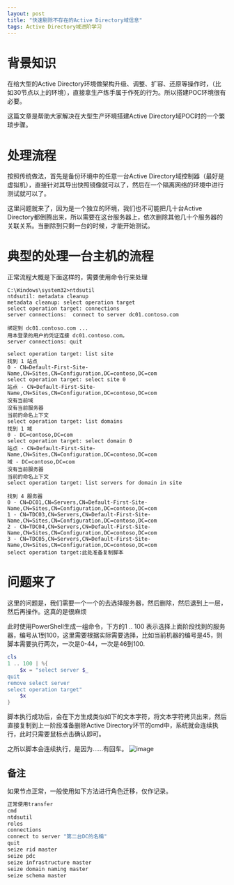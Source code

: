 ```yaml
---
layout: post
title: "快速剔除不存在的Active Directory域信息"
tags: Active Directory域进阶学习
---
```


# 背景知识
在给大型的Active Directory环境做架构升级、调整、扩容、还原等操作时，（比如30节点以上的环境），直接拿生产练手属于作死的行为。所以搭建POC环境很有必要。

这篇文章是帮助大家解决在大型生产环境搭建Active Directory域POC时的一个繁琐步骤。

# 处理流程
按照传统做法，首先是备份环境中的任意一台Active Directory域控制器（最好是虚拟机），直接针对其导出快照镜像就可以了，然后在一个隔离网络的环境中进行测试就可以了。

这里问题就来了，因为是一个独立的环境，我们也不可能把几十台Active Directory都倒腾出来，所以需要在这台服务器上，依次删除其他几十个服务器的关联关系。当删除到只剩一台的时候，才能开始测试。

# 典型的处理一台主机的流程
正常流程大概是下面这样的，需要使用命令行来处理
```
C:\Windows\system32>ntdsutil
ntdsutil: metadata cleanup
metadata cleanup: select operation target
select operation target: connections
server connections:  connect to server dc01.contoso.com

绑定到 dc01.contoso.com ...
用本登录的用户的凭证连接 dc01.contoso.com。
server connections: quit

select operation target: list site
找到 1 站点
0 - CN=Default-First-Site-Name,CN=Sites,CN=Configuration,DC=contoso,DC=com
select operation target: select site 0
站点 - CN=Default-First-Site-Name,CN=Sites,CN=Configuration,DC=contoso,DC=com
没有当前域
没有当前服务器
当前的命名上下文
select operation target: list domains
找到 1 域
0 - DC=contoso,DC=com
select operation target: select domain 0
站点 - CN=Default-First-Site-Name,CN=Sites,CN=Configuration,DC=contoso,DC=com
域 - DC=contoso,DC=com
没有当前服务器
当前的命名上下文
select operation target: list servers for domain in site

找到 4 服务器
0 - CN=DC01,CN=Servers,CN=Default-First-Site-Name,CN=Sites,CN=Configuration,DC=contoso,DC=com
1 - CN=TDC03,CN=Servers,CN=Default-First-Site-Name,CN=Sites,CN=Configuration,DC=contoso,DC=com
2 - CN=TDC04,CN=Servers,CN=Default-First-Site-Name,CN=Sites,CN=Configuration,DC=contoso,DC=com
3 - CN=TDC05,CN=Servers,CN=Default-First-Site-Name,CN=Sites,CN=Configuration,DC=contoso,DC=com
select operation target:此处准备复制脚本
```

# 问题来了
这里的问题是，我们需要一个一个的去选择服务器，然后删除，然后退到上一层，然后再操作。这真的是很麻烦

此时使用PowerShell生成一组命令，下方的1 .. 100 表示选择上面阶段找到的服务器，编号从1到100，这里需要根据实际需要选择，比如当前机器的编号是45，则脚本需要执行两次，一次是0-44，一次是46到100.
```powershell
cls
1 .. 100 | %{
	$x = "select server $_
quit
remove select server
select operation target"
	$x
}
```
脚本执行成功后，会在下方生成类似如下的文本字符，将文本字符拷贝出来，然后直接复制到上一阶段准备删除Active Directory环节的cmd中，系统就会连续执行，此时只需要鼠标点击确认即可。
 
之所以脚本会连续执行，是因为……有回车。
![image](http://ny9s.com/picupdate/20191125161725.png)

## 备注

如果节点正常，一般使用如下方法进行角色迁移，仅作记录。

```powershell
正常使用transfer
cmd
ntdsutil
roles
connections
connect to server "第二台DC的名稱"
quit
seize rid master
seize pdc
seize infrastructure master
seize domain naming master
seize schema master
```

